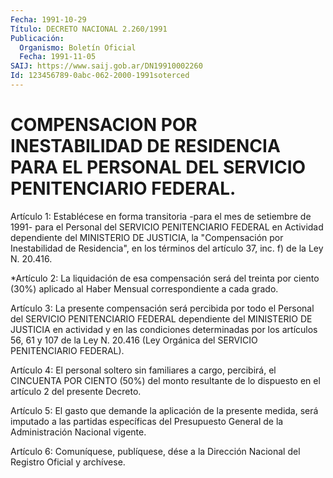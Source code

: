 ```yaml
---
Fecha: 1991-10-29
Título: DECRETO NACIONAL 2.260/1991
Publicación:
  Organismo: Boletín Oficial
  Fecha: 1991-11-05
SAIJ: https://www.saij.gob.ar/DN19910002260
Id: 123456789-0abc-062-2000-1991soterced
---
```

# COMPENSACION POR INESTABILIDAD DE RESIDENCIA PARA EL PERSONAL DEL SERVICIO PENITENCIARIO FEDERAL.

<a id="1"></a>
Artículo 1:  Establécese  en  forma  transitoria  -para  el mes de setiembre  de  1991-  para  el  Personal  del SERVICIO PENITENCIARIO FEDERAL  en  Actividad dependiente del MINISTERIO  DE  JUSTICIA,  la "Compensación  por Inestabilidad de Residencia", en los términos del artículo 37, inc. f) de la Ley N. 20.416.

<a id="2"></a>
*Artículo  2: La  liquidación de esa compensación será del treinta por ciento (30%) aplicado  al  Haber  Mensual correspondiente a cada grado.

<a id="3"></a>
Artículo  3: La  presente  compensación será percibida por todo el Personal  del  SERVICIO  PENITENCIARIO    FEDERAL   dependiente  del MINISTERIO DE JUSTICIA en actividad y en las condiciones determinadas por los artículos 56, 61 y 107 de la Ley N. 20.416 (Ley Orgánica del SERVICIO PENITENCIARIO FEDERAL).

<a id="4"></a>
Artículo  4: El personal soltero sin familiares a cargo, percibirá, el CINCUENTA  POR  CIENTO (50%) del monto resultante de lo dispuesto en el artículo 2 del presente Decreto.

<a id="5"></a>
Artículo  5: El  gasto  que  demande  la aplicación de la presente medida,  será  imputado a las partidas específicas  del  Presupuesto General de la Administración Nacional vigente.

<a id="6"></a>
Artículo  6:  Comuníquese, publíquese, dése a la Dirección Nacional del Registro Oficial y archívese.